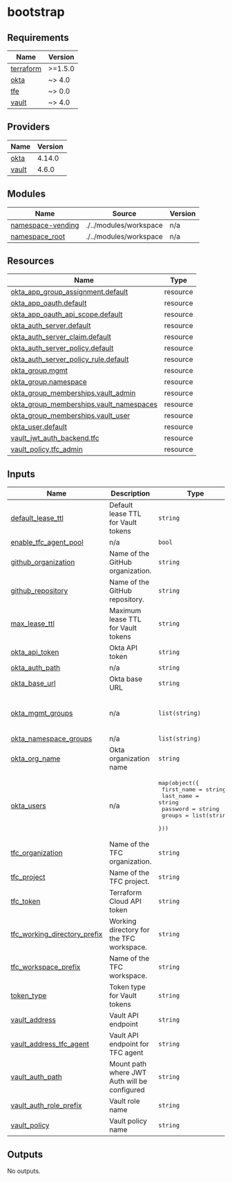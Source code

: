 # bootstrap

<!-- BEGIN_TF_DOCS -->
## Requirements

| Name | Version |
|------|---------|
| <a name="requirement_terraform"></a> [terraform](#requirement\_terraform) | >=1.5.0 |
| <a name="requirement_okta"></a> [okta](#requirement\_okta) | ~> 4.0 |
| <a name="requirement_tfe"></a> [tfe](#requirement\_tfe) | ~> 0.0 |
| <a name="requirement_vault"></a> [vault](#requirement\_vault) | ~> 4.0 |

## Providers

| Name | Version |
|------|---------|
| <a name="provider_okta"></a> [okta](#provider\_okta) | 4.14.0 |
| <a name="provider_vault"></a> [vault](#provider\_vault) | 4.6.0 |

## Modules

| Name | Source | Version |
|------|--------|---------|
| <a name="module_namespace-vending"></a> [namespace-vending](#module\_namespace-vending) | ./../modules/workspace | n/a |
| <a name="module_namespace_root"></a> [namespace\_root](#module\_namespace\_root) | ./../modules/workspace | n/a |

## Resources

| Name | Type |
|------|------|
| [okta_app_group_assignment.default](https://registry.terraform.io/providers/okta/okta/latest/docs/resources/app_group_assignment) | resource |
| [okta_app_oauth.default](https://registry.terraform.io/providers/okta/okta/latest/docs/resources/app_oauth) | resource |
| [okta_app_oauth_api_scope.default](https://registry.terraform.io/providers/okta/okta/latest/docs/resources/app_oauth_api_scope) | resource |
| [okta_auth_server.default](https://registry.terraform.io/providers/okta/okta/latest/docs/resources/auth_server) | resource |
| [okta_auth_server_claim.default](https://registry.terraform.io/providers/okta/okta/latest/docs/resources/auth_server_claim) | resource |
| [okta_auth_server_policy.default](https://registry.terraform.io/providers/okta/okta/latest/docs/resources/auth_server_policy) | resource |
| [okta_auth_server_policy_rule.default](https://registry.terraform.io/providers/okta/okta/latest/docs/resources/auth_server_policy_rule) | resource |
| [okta_group.mgmt](https://registry.terraform.io/providers/okta/okta/latest/docs/resources/group) | resource |
| [okta_group.namespace](https://registry.terraform.io/providers/okta/okta/latest/docs/resources/group) | resource |
| [okta_group_memberships.vault_admin](https://registry.terraform.io/providers/okta/okta/latest/docs/resources/group_memberships) | resource |
| [okta_group_memberships.vault_namespaces](https://registry.terraform.io/providers/okta/okta/latest/docs/resources/group_memberships) | resource |
| [okta_group_memberships.vault_user](https://registry.terraform.io/providers/okta/okta/latest/docs/resources/group_memberships) | resource |
| [okta_user.default](https://registry.terraform.io/providers/okta/okta/latest/docs/resources/user) | resource |
| [vault_jwt_auth_backend.tfc](https://registry.terraform.io/providers/hashicorp/vault/latest/docs/resources/jwt_auth_backend) | resource |
| [vault_policy.tfc_admin](https://registry.terraform.io/providers/hashicorp/vault/latest/docs/resources/policy) | resource |

## Inputs

| Name | Description | Type | Default | Required |
|------|-------------|------|---------|:--------:|
| <a name="input_default_lease_ttl"></a> [default\_lease\_ttl](#input\_default\_lease\_ttl) | Default lease TTL for Vault tokens | `string` | `"10m"` | no |
| <a name="input_enable_tfc_agent_pool"></a> [enable\_tfc\_agent\_pool](#input\_enable\_tfc\_agent\_pool) | n/a | `bool` | `true` | no |
| <a name="input_github_organization"></a> [github\_organization](#input\_github\_organization) | Name of the GitHub organization. | `string` | n/a | yes |
| <a name="input_github_repository"></a> [github\_repository](#input\_github\_repository) | Name of the GitHub repository. | `string` | `"terraform-vault-onboarding"` | no |
| <a name="input_max_lease_ttl"></a> [max\_lease\_ttl](#input\_max\_lease\_ttl) | Maximum lease TTL for Vault tokens | `string` | `"30m"` | no |
| <a name="input_okta_api_token"></a> [okta\_api\_token](#input\_okta\_api\_token) | Okta API token | `string` | n/a | yes |
| <a name="input_okta_auth_path"></a> [okta\_auth\_path](#input\_okta\_auth\_path) | n/a | `string` | `"oidc"` | no |
| <a name="input_okta_base_url"></a> [okta\_base\_url](#input\_okta\_base\_url) | Okta base URL | `string` | `"okta.com"` | no |
| <a name="input_okta_mgmt_groups"></a> [okta\_mgmt\_groups](#input\_okta\_mgmt\_groups) | n/a | `list(string)` | <pre>[<br/>  "vault-admin",<br/>  "vault-user"<br/>]</pre> | no |
| <a name="input_okta_namespace_groups"></a> [okta\_namespace\_groups](#input\_okta\_namespace\_groups) | n/a | `list(string)` | `[]` | no |
| <a name="input_okta_org_name"></a> [okta\_org\_name](#input\_okta\_org\_name) | Okta organization name | `string` | n/a | yes |
| <a name="input_okta_users"></a> [okta\_users](#input\_okta\_users) | n/a | <pre>map(object({<br/>    first_name = string<br/>    last_name  = string<br/>    password   = string<br/>    groups     = list(string)<br/>  }))</pre> | `{}` | no |
| <a name="input_tfc_organization"></a> [tfc\_organization](#input\_tfc\_organization) | Name of the TFC organization. | `string` | n/a | yes |
| <a name="input_tfc_project"></a> [tfc\_project](#input\_tfc\_project) | Name of the TFC project. | `string` | `"default project"` | no |
| <a name="input_tfc_token"></a> [tfc\_token](#input\_tfc\_token) | Terraform Cloud API token | `string` | n/a | yes |
| <a name="input_tfc_working_directory_prefix"></a> [tfc\_working\_directory\_prefix](#input\_tfc\_working\_directory\_prefix) | Working directory for the TFC workspace. | `string` | `"terraform-cloud"` | no |
| <a name="input_tfc_workspace_prefix"></a> [tfc\_workspace\_prefix](#input\_tfc\_workspace\_prefix) | Name of the TFC workspace. | `string` | `"terraform-vault-onboarding"` | no |
| <a name="input_token_type"></a> [token\_type](#input\_token\_type) | Token type for Vault tokens | `string` | `"default-service"` | no |
| <a name="input_vault_address"></a> [vault\_address](#input\_vault\_address) | Vault API endpoint | `string` | n/a | yes |
| <a name="input_vault_address_tfc_agent"></a> [vault\_address\_tfc\_agent](#input\_vault\_address\_tfc\_agent) | Vault API endpoint for TFC agent | `string` | n/a | yes |
| <a name="input_vault_auth_path"></a> [vault\_auth\_path](#input\_vault\_auth\_path) | Mount path where JWT Auth will be configured | `string` | `"jwt/tfc"` | no |
| <a name="input_vault_auth_role_prefix"></a> [vault\_auth\_role\_prefix](#input\_vault\_auth\_role\_prefix) | Vault role name | `string` | `"tfc-admin"` | no |
| <a name="input_vault_policy"></a> [vault\_policy](#input\_vault\_policy) | Vault policy name | `string` | `"tfc-admin"` | no |

## Outputs

No outputs.
<!-- END_TF_DOCS -->
